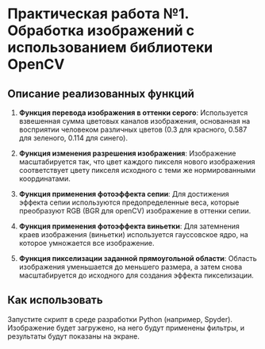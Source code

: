 # Практическая работа №1. Обработка изображений с использованием библиотеки OpenCV

## Описание реализованных функций

1. **Функция перевода изображения в оттенки серого**:
   Используется взвешенная сумма цветовых каналов изображения, основанная на восприятии человеком различных цветов (0.3 для красного, 0.587 для зеленого, 0.114 для синего).

2. **Функция изменения разрешения изображения**:
   Изображение масштабируется так, что цвет каждого пикселя нового изображения соответствует цвету пикселя исходного с теми же нормированными координатами.

3. **Функция применения фотоэффекта сепии**:
   Для достижения эффекта сепии используются предопределенные веса, которые преобразуют RGB (BGR для openCV) изображение в оттенки сепии.

4. **Функция применения фотоэффекта виньетки**:
   Для затемнения краев изображения (виньетки) используется гауссовское ядро, на которое умножается все изображение.

5. **Функция пикселизации заданной прямоугольной области**:
   Область изображения уменьшается до меньшего размера, а затем снова масштабируется до исходного для создания эффекта пикселизации.

## Как использовать
Запустите скрипт в среде разработки Python (например, Spyder). Изображение будет загружено, на него будут применены фильтры, и результаты будут показаны на экране.